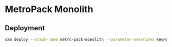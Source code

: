 # MetroPack Monolith

## Deployment
```bash 
sam deploy --stack-name metro-pack-monolith --parameter-overrides KeyName= OrsKey=
```

